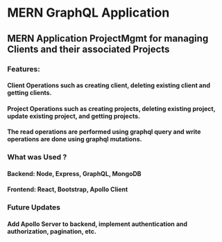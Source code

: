 # MERN GraphQL Application

## MERN Application ProjectMgmt for managing Clients and their associated Projects

### Features:
#### Client Operations such as creating client, deleting existing client and getting clients.
#### Project Operations such as creating projects, deleting existing project, update existing project, and getting projects.
#### The read operations are performed using graphql query and write operations are done using graphql mutations.

### What was Used ?
#### Backend: Node, Express, GraphQL, MongoDB
#### Frontend: React, Bootstrap, Apollo Client

### Future Updates
#### Add Apollo Server to backend, implement authentication and authorization, pagination, etc.